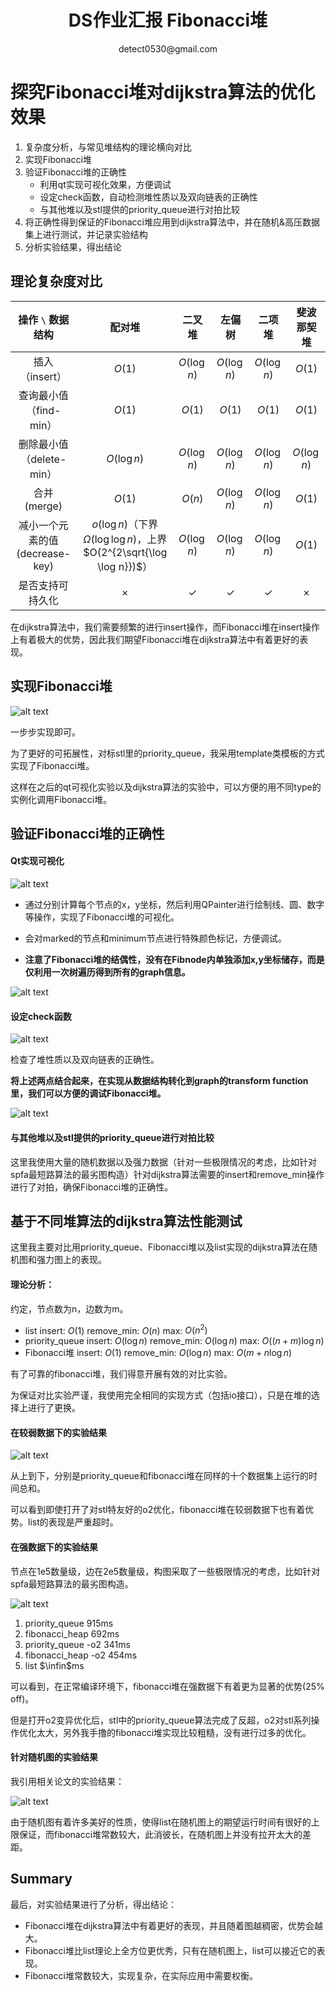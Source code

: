 # <center> DS作业汇报 Fibonacci堆 </center>
<center> detect0530@gmail.com </center>

# 探究Fibonacci堆对dijkstra算法的优化效果

1. 复杂度分析，与常见堆结构的理论横向对比
2. 实现Fibonacci堆
3. 验证Fibonacci堆的正确性
   - 利用qt实现可视化效果，方便调试
   - 设定check函数，自动检测堆性质以及双向链表的正确性
   - 与其他堆以及stl提供的priority_queue进行对拍比较
4. 将正确性得到保证的Fibonacci堆应用到dijkstra算法中，并在随机&高压数据集上进行测试，并记录实验结构
5. 分析实验结果，得出结论

## 理论复杂度对比

|    操作 `\` 数据结构   |                                       配对堆                                        |    二叉堆    |    左偏树    |        二项堆        |     斐波那契堆     |
| :-----------------------------: | :---------------------------------------------------------------------------------: | :----------: | :----------: | :------------------: | :----------------: |
|         插入（insert）          |                                       $O(1)$                                        | $O(\log n)$  | $O(\log n)$  |  $O(\log n)$  |       $O(1)$       |
|     查询最小值（find-min）      |                                       $O(1)$                                        |    $O(1)$    |    $O(1)$    | $O(1)$ |       $O(1)$       |
|    删除最小值（delete-min）     |                                 $O(\log n)$                                | $O(\log n)$  | $O(\log n)$  |     $O(\log n)$      | $O(\log n)$ |
|          合并 (merge)           |                                       $O(1)$                                        |    $O(n)$    | $O(\log n)$  |     $O(\log n)$      |       $O(1)$       |
| 减小一个元素的值 (decrease-key) | $o(\log n)$（下界 $\Omega(\log \log n)$，上界 $O(2^{2\sqrt{\log \log n}})$）| $O(\log n)$  | $O(\log n)$  |     $O(\log n)$      |   $O(1)$   |
|        是否支持可持久化         |                                      $\times$                                       | $\checkmark$ | $\checkmark$ |     $\checkmark$     |      $\times$      |

在dijkstra算法中，我们需要频繁的进行insert操作，而Fibonacci堆在insert操作上有着极大的优势，因此我们期望Fibonacci堆在dijkstra算法中有着更好的表现。

## 实现Fibonacci堆

![alt text](image.png)

一步步实现即可。

为了更好的可拓展性，对标stl里的priority_queue，我采用template类模板的方式实现了Fibonacci堆。

这样在之后的qt可视化实验以及dijkstra算法的实验中，可以方便的用不同type的实例化调用Fibonacci堆。


## 验证Fibonacci堆的正确性

#### Qt实现可视化

![alt text](image-2.png)

- 通过分别计算每个节点的x，y坐标，然后利用QPainter进行绘制线、圆、数字等操作，实现了Fibonacci堆的可视化。
- 会对marked的节点和minimum节点进行特殊颜色标记，方便调试。

- **注意了Fibonacci堆的结偶性，没有在Fibnode内单独添加x,y坐标储存，而是仅利用一次树遍历得到所有的graph信息。**

![alt text](image-3.png)

#### 设定check函数

![alt text](image-4.png)

检查了堆性质以及双向链表的正确性。

**将上述两点结合起来，在实现从数据结构转化到graph的transform function里，我们可以方便的调试Fibonacci堆。**

![alt text](image-5.png)

#### 与其他堆以及stl提供的priority_queue进行对拍比较

这里我使用大量的随机数据以及强力数据（针对一些极限情况的考虑，比如针对spfa最短路算法的最劣图构造）针对dijkstra算法需要的insert和remove_min操作进行了对拍，确保Fibonacci堆的正确性。

## 基于不同堆算法的dijkstra算法性能测试

这里我主要对比用priority_queue、Fibonacci堆以及list实现的dijkstra算法在随机图和强力图上的表现。

#### 理论分析：

约定，节点数为n，边数为m。

- list
    insert: $O(1)$
    remove_min: $O(n)$
    max: $O(n^2)$
- priority_queue
    insert: $O(\log n)$
    remove_min: $O(\log n)$
    max: $O((n+m) \log n)$
- Fibonacci堆
    insert: $O(1)$
    remove_min: $O(\log n)$
    max: $O(m + n \log n)$

有了可靠的fibonacci堆，我们得意开展有效的对比实验。

为保证对比实验严谨，我使用完全相同的实现方式（包括io接口），只是在堆的选择上进行了更换。

#### 在较弱数据下的实验结果

![alt text](image-6.png)

从上到下，分别是priority_queue和fibonacci堆在同样的十个数据集上运行的时间总和。

可以看到即使打开了对stl特友好的o2优化，fibonacci堆在较弱数据下也有着优势。list的表现是严重超时。

#### 在强数据下的实验结果

节点在1e5数量级，边在2e5数量级，构图采取了一些极限情况的考虑，比如针对spfa最短路算法的最劣图构造。

![alt text](image-7.png)

1. priority_queue 915ms
2. fibonacci_heap  692ms
3. priority_queue -o2 341ms
4. fibonacci_heap -o2  454ms
5. list $\infin$ms

可以看到，在正常编译环境下，fibonacci堆在强数据下有着更为显著的优势(25% off)。

但是打开o2变异优化后，stl中的priority_queue算法完成了反超，o2对stl系列操作优化太大，另外我手撸的fibonacci堆实现比较粗糙，没有进行过多的优化。

#### 针对随机图的实验结果

我引用相关论文的实验结果：

![alt text](image-8.png)

由于随机图有着许多美好的性质，使得list在随机图上的期望运行时间有很好的上限保证，而fibonacci堆常数较大，此消彼长，在随机图上并没有拉开太大的差距。


## Summary

最后，对实验结果进行了分析，得出结论：
- Fibonacci堆在dijkstra算法中有着更好的表现，并且随着图越稠密，优势会越大。
- Fibonacci堆比list理论上全方位更优秀，只有在随机图上，list可以接近它的表现。
- Fibonacci堆常数较大，实现复杂，在实际应用中需要权衡。
